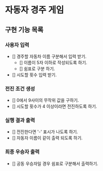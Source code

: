 # 자동자 경주 게임

## 구현 기능 목록

### 사용자 입력

- [] 경주할 자동차 이름 구분해서 입력 받기.
  - [] 이름이 5자 이하로 작성되도록 하기.
  - [] 쉼표로 구분 하기.
- [] 시도할 횟수 입력 받기.

### 전진 조건 생성

- [] 0에서 9사이의 무작위 값을 구하기.
- [] 시도할 횟수가 4 이상이라면 전진하도록 하기.

### 실행 결과 출력

- [] 전진한다면 '-' 표시가 나도록 하기.
- [] 자동자 이름이 같이 출력 되도록 하기.

### 최종 우승자 출력

- [] 공동 우승자일 경우 쉼표로 구분해서 출력하기.
